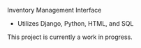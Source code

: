 Inventory Management Interface
- Utilizes Django, Python, HTML, and SQL

This project is currently a work in progress.
